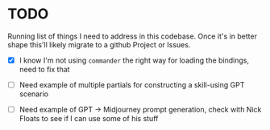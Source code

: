 # TODO

Running list of things I need to address in this codebase. Once it's in better shape this'll likely migrate to a github Project or Issues.

- [x] I know I'm not using `commander` the right way for loading the bindings, need to fix that
- [ ] Need example of multiple partials for constructing a skill-using GPT scenario
- [ ] Need example of GPT -> Midjourney prompt generation, check with Nick Floats to see if I can use some of his stuff

